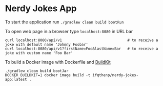 # Nerdy Jokes App

To start the application run `./gradlew clean build bootRun`

To open web page in a browser type `localhost:8080` in URL bar

```
curl localhost:8080/api/v1                              # to receive a joke with default name 'Johnny Foobar' 
curl localhost:8080/api/v1?firstName=Foo&lastName=Bar   # to receive a joke with custom name 'Foo Bar'
```

To build a Docker image with Dockerfile and [BuildKit](https://docs.docker.com/develop/develop-images/build_enhancements/)

```text
./gradlew clean build bootJar
DOCKER_BUILDKIT=1 docker image build -t ifqthenp/nerdy-jokes-app:latest .
```
